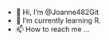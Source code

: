 - 👋 Hi, I’m @Joanne482Git
- 💞️ I’m currently learning R. 
- 📫 How to reach me ...

<!---
Joanne482/Joanne482 is a ✨ special ✨ repository because its `README.md` (this file) appears on your GitHub profile.
You can click the Preview link to take a look at your changes.
--->

